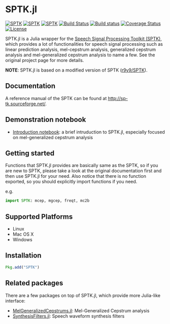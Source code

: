 # SPTK.jl

[![SPTK](http://pkg.julialang.org/badges/SPTK_0.3.svg)](http://pkg.julialang.org/?pkg=SPTK&ver=0.3)
[![SPTK](http://pkg.julialang.org/badges/SPTK_0.4.svg)](http://pkg.julialang.org/?pkg=SPTK&ver=0.4)
[![SPTK](http://pkg.julialang.org/badges/SPTK_0.5.svg)](http://pkg.julialang.org/?pkg=SPTK&ver=0.5)
[![Build Status](https://travis-ci.org/r9y9/SPTK.jl.svg?branch=master)](https://travis-ci.org/r9y9/SPTK.jl)
[![Build status](https://ci.appveyor.com/api/projects/status/a1byruqq7l19puu3/branch/master?svg=true)](https://ci.appveyor.com/project/r9y9/sptk-jl/branch/master)
[![Coverage Status](https://coveralls.io/repos/r9y9/SPTK.jl/badge.svg)](https://coveralls.io/r/r9y9/SPTK.jl)
[![License](http://img.shields.io/badge/license-MIT-brightgreen.svg?style=flat)](LICENSE.md)

SPTK.jl is a Julia wrapper for the [Speech Signal Processing Toolkit (SPTK)](http://sp-tk.sourceforge.net/), which provides a lot of functionalities for speech signal processing such as linear prediction analysis, mel-cepstrum analysis, generalized cepstrum analysis and mel-generalized cepstrum analysis to name a few. See the original project page for more details.


**NOTE**: SPTK.jl is based on a modified version of SPTK ([r9y9/SPTK](https://github.com/r9y9/SPTK)).

## Documentation

A reference manual of the SPTK can be found at http://sp-tk.sourceforge.net/.

## Demonstration notebook

- [Introduction notebook](http://nbviewer.ipython.org/github/r9y9/SPTK.jl/blob/master/examples/Introduction%20to%20SPTK.jl.ipynb): a brief intruduction to SPTK.jl, especially focused on mel-generalized cepstrum analysis

## Getting started

Functions that SPTK.jl provides are basically same as the SPTK, so if you are new to SPTK, please take a look at the original documentation first and then use SPTK.jl for your need. Also notice that there is no function exported, so you should explicitly import functions if you need.

e.g.

```julia
import SPTK: mcep, mgcep, freqt, mc2b
```

## Supported Platforms

- Linux
- Mac OS X
- Windows

## Installation

```julia
Pkg.add("SPTK")
```

## Related packages

There are a few packages on top of SPTK.jl, which provide more Julia-like interface:

- [MelGeneralizedCepstrums.jl](https://github.com/r9y9/MelGeneralizedCepstrums.jl): Mel-Generalized Cepstrum analysis
- [SynthesisFilters.jl](https://github.com/r9y9/SynthesisFilters.jl): Speech waveform synthesis filters
